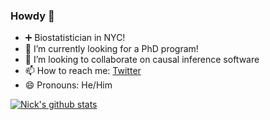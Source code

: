### Howdy 🤘

- ➕ Biostatistician in NYC!
- 🌱 I’m currently looking for a PhD program!
- 👯 I’m looking to collaborate on causal inference software
- 📫 How to reach me: [Twitter](https://twitter.com/nickWillyamz)
- 😄 Pronouns: He/Him

<!--
**nt-williams/nt-williams** is a ✨ _special_ ✨ repository because its `README.md` (this file) appears on your GitHub profile.

Here are some ideas to get you started:

- 🔭 I’m currently working on ...
- 🌱 I’m currently learning ...
- 👯 I’m looking to collaborate on ...
- 🤔 I’m looking for help with ...
- 💬 Ask me about ...
- 📫 How to reach me: ...
- 😄 Pronouns: ...
- ⚡ Fun fact: ...
-->

[![Nick's github stats](https://github-readme-stats.vercel.app/api?username=nt-williams)](https://github.com/anuraghazra/github-readme-stats)

